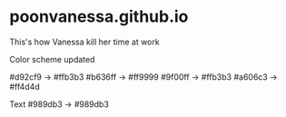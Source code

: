 # poonvanessa.github.io
This's how Vanessa kill her time at work


Color scheme updated 

#d92cf9 -> #ffb3b3
#b636ff -> #ff9999
#9f00ff -> #ffb3b3
#a606c3 -> #ff4d4d

Text
#989db3 -> #989db3